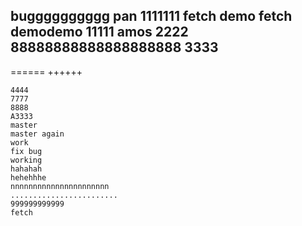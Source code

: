 bugggggggggg
pan
1111111
fetch demo
fetch demodemo
11111
amos
2222
88888888888888888888
3333
-------
======
++++++
~~~~
4444
7777
8888
A3333
master
master again
work
fix bug
working
hahahah
hehehhhe
nnnnnnnnnnnnnnnnnnnnnn
........................
999999999999
fetch
